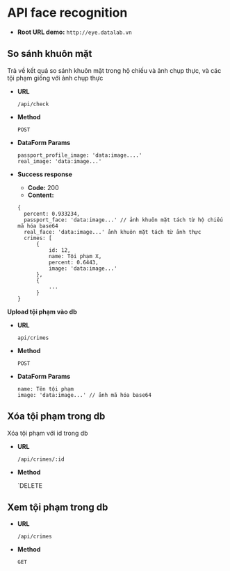 # API face recognition

* **Root URL demo:** `http://eye.datalab.vn`

**So sánh khuôn mặt**
------------
Trả về kết quả so sánh khuôn mặt trong hộ chiếu và ảnh chụp thực, và các tội phạm giống với ảnh chụp thực

* **URL**

    `/api/check`

* **Method**

    `POST`

* **DataForm Params**
    ```
    passport_profile_image: 'data:image....'
    real_image: 'data:image...'
    ```

* **Success response**
  * **Code:** 200
  * **Content:**
  ```
  {
    percent: 0.933234,
    passport_face: 'data:image...' // ảnh khuôn mặt tách từ hộ chiếu mã hóa base64
    real_face: 'data:image...' ảnh khuôn mặt tách từ ảnh thực
    crimes: [
        {
            id: 12,
            name: Tội phạm X,
            percent: 0.6443,
            image: 'data:image...'
        },
        {
            ...
        }
  }
  ```

**Upload tội phạm vào db**

* **URL**

    `api/crimes`

* **Method**

    `POST`

* **DataForm Params**
    ```
    name: Tên tội phạm
    image: 'data:image...' // ảnh mã hóa base64
    ```

**Xóa tội phạm trong db**
--------

Xóa tội phạm với id trong db
* **URL**
 
    `/api/crimes/:id`

* **Method**

    `DELETE

**Xem tội phạm trong db**
--------

* **URL**

    `/api/crimes`

* **Method**

    `GET`
